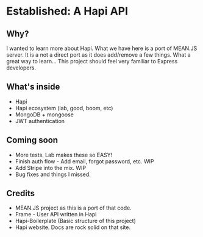 # Established: A Hapi API

## Why? 
I wanted to learn more about Hapi. What we have here is a port of MEAN.JS server. 
It is a not a direct port as it does add/remove a few things. What a great way to learn...
This project should feel very familiar to Express developers.  

## What's inside 

* Hapi
* Hapi ecosystem (lab, good, boom, etc) 
* MongoDB + mongoose 
* JWT authentication 
 
 
## Coming soon 
 
 * More tests. Lab makes these so EASY!
 * Finish auth flow - Add email, forgot password, etc. WIP
 * Add Stripe into the mix. WIP 
 * Bug fixes and things I missed. 
 
 
## Credits 
* MEAN.JS project as this is a port of that code. 
* Frame - User API written in Hapi 
* Hapi-Boilerplate (Basic structure of this project) 
* Hapi website. Docs are rock solid on that site. 
 